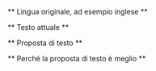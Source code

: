 ** Lingua originale, ad esempio inglese **



** Testo attuale **



** Proposta di testo **



** Perché la proposta di testo è meglio **